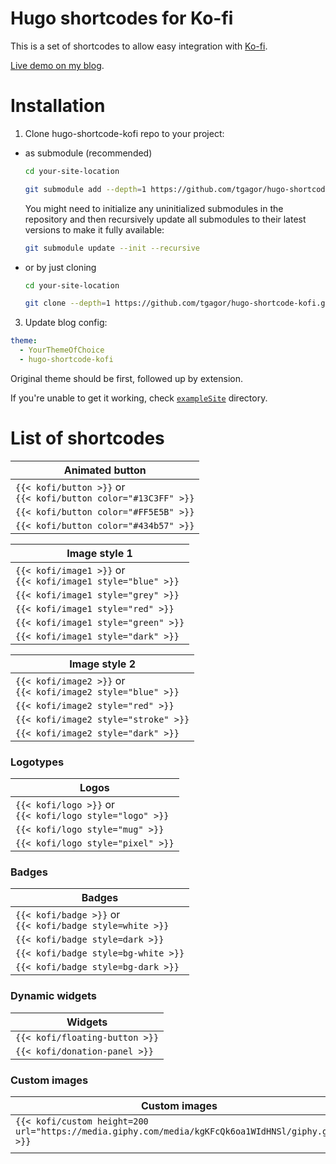 # Hugo shortcodes for Ko-fi

This is a set of shortcodes to allow easy integration with [Ko-fi](https://ko-fi.com/).

[Live demo on my blog](https://gagor.pro//2024/03/kofi-shortcodes-for-hugo/).

# Installation

1. Clone hugo-shortcode-kofi repo to your project:

- as submodule (recommended)
    ```bash
    cd your-site-location

    git submodule add --depth=1 https://github.com/tgagor/hugo-shortcode-kofi.git themes/hugo-shortcode-kofi
    ```

    You might need to initialize any uninitialized submodules in the repository and then recursively update all submodules to their latest versions to make it fully available:

    ```bash
    git submodule update --init --recursive
    ```
- or by just cloning
    ```bash
    cd your-site-location

    git clone --depth=1 https://github.com/tgagor/hugo-shortcode-kofi.git themes/hugo-shortcode-kofi
    ```

3. Update blog config:

```yaml
theme:
  - YourThemeOfChoice
  - hugo-shortcode-kofi
```

Original theme should be first, followed up by extension.

If you're unable to get it working, check [`exampleSite`](./exampleSite/) directory.

# List of shortcodes

| Animated button                                                              |
| ---------------------------------------------------------------------------- |
| `{{< kofi/button >}}` or <br/> `{{< kofi/button color="#13C3FF" >}}` |
| `{{< kofi/button color="#FF5E5B" >}}`                                    |
| `{{< kofi/button color="#434b57" >}}`                                    |

| Image style 1                                                             |
| ------------------------------------------------------------------------- |
| `{{< kofi/image1 >}}` or <br/> `{{< kofi/image1 style="blue" >}}` |
| `{{< kofi/image1 style="grey" >}}`                                    |
| `{{< kofi/image1 style="red" >}}`                                     |
| `{{< kofi/image1 style="green" >}}`                                   |
| `{{< kofi/image1 style="dark" >}}`                                    |

| Image style 2                                                             |
| ------------------------------------------------------------------------- |
| `{{< kofi/image2 >}}` or <br/> `{{< kofi/image2 style="blue" >}}` |
| `{{< kofi/image2 style="red" >}}`                                     |
| `{{< kofi/image2 style="stroke" >}}`                                  |
| `{{< kofi/image2 style="dark" >}}`                                    |

### Logotypes

| Logos                                                                 |
| --------------------------------------------------------------------- |
| `{{< kofi/logo >}}` or <br/> `{{< kofi/logo style="logo" >}}` |
| `{{< kofi/logo style="mug" >}}`                                   |
| `{{< kofi/logo style="pixel" >}}`                                 |

### Badges

| Badges                                                                 |
| ---------------------------------------------------------------------- |
| `{{< kofi/badge >}}` or <br/> `{{< kofi/badge style=white >}}` |
| `{{< kofi/badge style=dark >}}`                                    |
| `{{< kofi/badge style=bg-white >}}`                                |
| `{{< kofi/badge style=bg-dark >}}`                                 |

### Dynamic widgets

| Widgets                            |
| ---------------------------------- |
| `{{< kofi/floating-button >}}` |
| `{{< kofi/donation-panel >}}`  |

### Custom images

| Custom images                                                                                         |
| ----------------------------------------------------------------------------------------------------- |
| `{{< kofi/custom height=200 url="https://media.giphy.com/media/kgKFcQk6oa1WIdHNSl/giphy.gif" >}}` |
|                                                                                                       |
